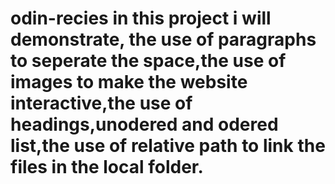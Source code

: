 # odin-recies in this project i will demonstrate, the use of paragraphs to seperate the space,the use of images to make the website interactive,the use of headings,unodered and odered list,the use of relative path to link the files in the local folder.